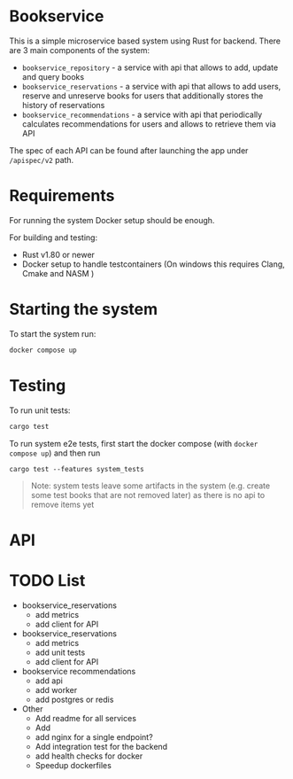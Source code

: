 # Bookservice

This is a simple microservice based system using Rust for backend.
There are 3 main components of the system:

- `bookservice_repository` - a service with api that allows to add, update and query books
- `bookservice_reservations` - a service with api that allows to add users, reserve and unreserve books for users that
  additionally stores the history of reservations
- `bookservice_recommendations` - a service with api that periodically calculates recommendations for users and allows
  to retrieve them via API

The spec of each API can be found after launching the app under `/apispec/v2` path.

# Requirements

For running the system Docker setup should be enough.

For building and testing:

- Rust v1.80 or newer
- Docker setup to handle testcontainers (On windows this requires Clang, Cmake and NASM )

# Starting the system

To start the system run:

```bash
docker compose up
```

# Testing

To run unit tests:

```bash
cargo test
```

To run system e2e tests, first start the docker compose (with `docker compose up`) and then run

```
cargo test --features system_tests
```

> Note: system tests leave some artifacts in the system (e.g. create some test books that are not removed later)
> as there is no api to remove items yet

# API

# TODO List

- bookservice_reservations
    - add metrics
    - add client for API
- bookservice_reservations
    - add metrics
    - add unit tests
    - add client for API
- bookservice recommendations
    - add api
    - add worker
    - add postgres or redis
- Other
    - Add readme for all services
    - Add
    - add nginx for a single endpoint?
    - Add integration test for the backend
    - add health checks for docker
    - Speedup dockerfiles
  